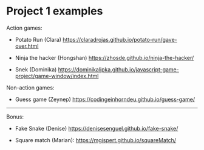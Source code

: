 
# Project 1 examples


Action games:

- Potato Run (Clara)
  https://claradrojas.github.io/potato-run/gave-over.html

- Ninja the hacker (Hongshan)
  https://zhosde.github.io/ninja-the-hacker/

- Snek (Dominika)
  https://dominikalipka.github.io/javascript-game-project/game-window/index.html


Non-action games:

- Guess game (Zeynep)
  https://codingeinhorndeu.github.io/guess-game/


-----

Bonus:

- Fake Snake (Denise)
  https://denisesenguel.github.io/fake-snake/

- Square match (Marian):
  https://mgispert.github.io/squareMatch/

